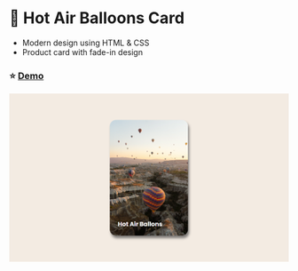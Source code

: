 # :balloon: Hot Air Balloons Card

- Modern design using HTML & CSS
- Product card with fade-in design

### :star: [Demo](https://fakestandard.github.io/ui-hot-air-balloons-card-animation/)

![COVER](./preview.png)
